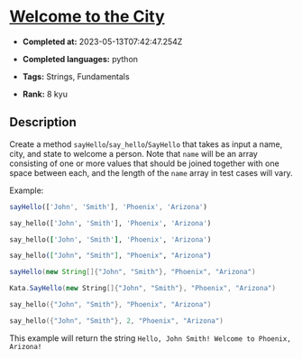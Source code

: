 # [Welcome to the City](https://www.codewars.com/kata/5302d846be2a9189af0001e4)

- **Completed at:** 2023-05-13T07:42:47.254Z

- **Completed languages:** python

- **Tags:** Strings, Fundamentals

- **Rank:** 8 kyu

## Description

Create a method `sayHello`/`say_hello`/`SayHello` that takes as input a name, city, and state to welcome a person. Note that `name` will be an array consisting of one or more values that should be joined together with one space between each, and the length of the `name` array in test cases will vary.

Example:

```javascript
sayHello(['John', 'Smith'], 'Phoenix', 'Arizona')
```
```python
say_hello(['John', 'Smith'], 'Phoenix', 'Arizona')
```
```ruby
say_hello(['John', 'Smith'], 'Phoenix', 'Arizona')
```
```elixir
say_hello(["John", "Smith"], "Phoenix", "Arizona")
```
```java
sayHello(new String[]{"John", "Smith"}, "Phoenix", "Arizona")
```
```csharp
Kata.SayHello(new String[]{"John", "Smith"}, "Phoenix", "Arizona")
```
```cpp
say_hello({"John", "Smith"}, "Phoenix", "Arizona")
```
```c
say_hello({"John", "Smith"}, 2, "Phoenix", "Arizona")
```

This example will return the string `Hello, John Smith! Welcome to Phoenix, Arizona!`
